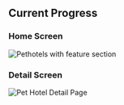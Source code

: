 ## Current Progress

### Home Screen

![Pethotels with feature section](https://user-images.githubusercontent.com/93818025/187670916-2961fad2-736c-40b7-88b7-fd2e9ebd1d44.png)

### Detail Screen

![Pet Hotel Detail Page](https://user-images.githubusercontent.com/93818025/187670893-65131cfe-edde-4476-9a52-60231748e56f.png)
